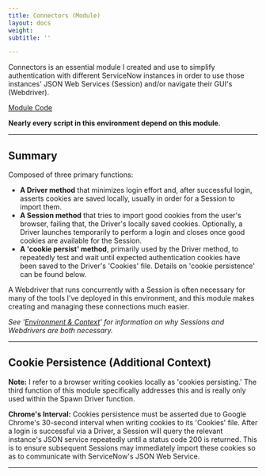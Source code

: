 ```yaml
---
title: Connectors (Module)
layout: docs
weight: 
subtitle: ''

---
```

Connectors is an essential module I created and use to simplify authentication with different ServiceNow instances in order to use those instances' JSON Web Services (Session) and/or navigate their GUI's (Webdriver).

[Module Code](/docs/connectors/module-code/)

**Nearly every script in this environment depend on this module.**
<hr />

## Summary

Composed of three primary functions:

* **A Driver method** that minimizes login effort and, after successful login, asserts cookies are saved locally, usually in order for a Session to import them.
* **A Session method** that tries to import good cookies from the user's browser, failing that, the Driver's locally saved cookies. Optionally, a Driver launches temporarily to perform a login and closes once good cookies are available for the Session.
* **A 'cookie persist' method**, primarily used by the Driver method, to repeatedly test and wait until expected authentication cookies have been saved to the Driver's 'Cookies' file. Details on 'cookie persistence' can be found below.

A Webdriver that runs concurrently with a Session is often necessary for many of the tools I've deployed in this environment, and this module makes creating and managing these connections much easier.

_See '_[_Environment & Context_](/docs/general-context/)_' for information on why Sessions and Webdrivers are both necessary._

<hr />

## Cookie Persistence (Additional Context)

**Note:** I refer to a browser writing cookies locally as 'cookies persisting.' The third function of this module specifically addresses this and is really only used within the Spawn Driver function.

**Chrome's Interval:** Cookies persistence must be asserted due to Google Chrome's 30-second interval when writing cookies to its 'Cookies' file. After a login is successful via a Driver, a Session will query the relevant instance's JSON service repeatedly until a status code 200 is returned. This is to ensure subsequent Sessions may immediately import these cookies so as to communicate with ServiceNow's JSON Web Service.

<hr />